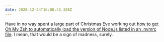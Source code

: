 ```yaml
---
date: 2020-12-24T16:08:43.388Z
---
```


Have in no way spent a large part of Christmas Eve working out [how to get Oh My Zsh to automatically load the version of Node.js listed in an .nvmrc file](https://github.com/ohmyzsh/ohmyzsh/pull/9542). I mean, that would be a sign of madness, surely.
